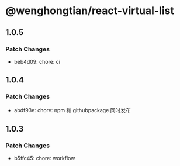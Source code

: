 # @wenghongtian/react-virtual-list

## 1.0.5

### Patch Changes

- beb4d09: chore: ci

## 1.0.4

### Patch Changes

- abdf93e: chore: npm 和 githubpackage 同时发布

## 1.0.3

### Patch Changes

- b5ffc45: chore: workflow
